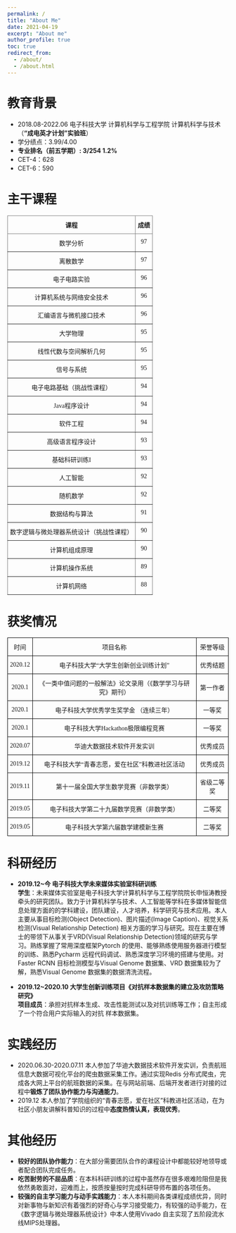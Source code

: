 ```yaml
---
permalink: /
title: "About Me"
date: 2021-04-19
excerpt: "About me"
author_profile: true
toc: true
redirect_from: 
  - /about/
  - /about.html
---
```


# 教育背景
  
- 2018.08-2022.06 电子科技大学 计算机科学与工程学院 计算机科学与技术（**“成电英才计划”实验班**）  
- 学分绩点：3.99/4.00   
- **专业排名（前五学期）: 3/254 1.2%**  
- CET-4：628     
- CET-6：590  

# 主干课程
  
<style type="text/css">
.tg  {border-collapse:collapse;border-spacing:0;}
.tg td{border-color:black;border-style:solid;border-width:1px;font-family:Arial, sans-serif;font-size:14px;
  overflow:hidden;padding:10px 5px;word-break:normal;}
.tg th{border-color:black;border-style:solid;border-width:1px;font-family:Arial, sans-serif;font-size:14px;
  font-weight:normal;overflow:hidden;padding:10px 5px;word-break:normal;}
.tg .tg-i3dw{border-color:inherit;font-family:"Times New Roman", Times, serif !important;;text-align:center;vertical-align:top}
.tg .tg-mjfx{border-color:inherit;font-family:"Times New Roman", Times, serif !important;;font-weight:bold;text-align:center;
  vertical-align:top}
</style>
<table class="tg">
<thead>
  <tr>
    <th class="tg-mjfx">课程</th>
    <th class="tg-mjfx">  成绩  </th>
  </tr>
</thead>
<tbody>
  <tr>
    <td class="tg-i3dw">数学分析</td>
    <td class="tg-i3dw">97</td>
  </tr>
  <tr>
    <td class="tg-i3dw">离散数学</td>
    <td class="tg-i3dw">97</td>
  </tr>
  <tr>
    <td class="tg-i3dw">电子电路实验</td>
    <td class="tg-i3dw">96</td>
  </tr>
  <tr>
    <td class="tg-i3dw">计算机系统与网络安全技术</td>
    <td class="tg-i3dw">96</td>
  </tr>
  <tr>
    <td class="tg-i3dw">汇编语言与微机接口技术</td>
    <td class="tg-i3dw">96</td>
  </tr>
  <tr>
    <td class="tg-i3dw">大学物理</td>
    <td class="tg-i3dw">95</td>
  </tr>
  <tr>
    <td class="tg-i3dw">线性代数与空间解析几何</td>
    <td class="tg-i3dw">95</td>
  </tr>
  <tr>
    <td class="tg-i3dw">信号与系统</td>
    <td class="tg-i3dw">95</td>
  </tr>
  <tr>
    <td class="tg-i3dw">电子电路基础（挑战性课程）</td>
    <td class="tg-i3dw">94</td>
  </tr>
  <tr>
    <td class="tg-i3dw">Java程序设计</td>
    <td class="tg-i3dw">94</td>
  </tr>
  <tr>
    <td class="tg-i3dw">软件工程</td>
    <td class="tg-i3dw">94</td>
  </tr>
  <tr>
    <td class="tg-i3dw">高级语言程序设计</td>
    <td class="tg-i3dw">93</td>
  </tr>
  <tr>
    <td class="tg-i3dw">基础科研训练I</td>
    <td class="tg-i3dw">93</td>
  </tr>
  <tr>
    <td class="tg-i3dw">人工智能</td>
    <td class="tg-i3dw">92</td>
  </tr>
  <tr>
    <td class="tg-i3dw">随机数学</td>
    <td class="tg-i3dw">92</td>
  </tr>
  <tr>
    <td class="tg-i3dw">数据结构与算法</td>
    <td class="tg-i3dw">91</td>
  </tr>
  <tr>
    <td class="tg-i3dw">数字逻辑与微处理器系统设计（挑战性课程）</td>
    <td class="tg-i3dw">90</td>
  </tr>
  <tr>
    <td class="tg-i3dw">计算机组成原理</td>
    <td class="tg-i3dw">90</td>
  </tr>
  <tr>
    <td class="tg-i3dw">计算机操作系统</td>
    <td class="tg-i3dw">89</td>
  </tr>
  <tr>
    <td class="tg-i3dw">计算机网络</td>
    <td class="tg-i3dw">88</td>
  </tr>
</tbody>
</table>



# 获奖情况
  
<style type="text/css">
.tg  {border-collapse:collapse;border-spacing:0;}
.tg td{border-color:black;border-style:solid;border-width:1px;font-family:Arial, sans-serif;font-size:14px;
  overflow:hidden;padding:10px 5px;word-break:normal;}
.tg th{border-color:black;border-style:solid;border-width:1px;font-family:Arial, sans-serif;font-size:14px;
  font-weight:normal;overflow:hidden;padding:10px 5px;word-break:normal;}
.tg .tg-g145{font-family:"Times New Roman", Times, serif !important;;text-align:center;vertical-align:top}
.tg .tg-xbtx{font-family:"Times New Roman", Times, serif !important;;text-align:center;vertical-align:middle}
</style>
<table class="tg">
<thead>
  <tr>
    <th class="tg-g145">时间</th>
    <th class="tg-g145">项目名称</th>
    <th class="tg-g145">荣誉等级</th>
  </tr>
</thead>
<tbody>
  <tr>
    <td class="tg-xbtx">2020.12</td>
    <td class="tg-xbtx">电子科技大学“大学生创新创业训练计划”</td>
    <td class="tg-xbtx">优秀结题</td>
  </tr>
  <tr>
    <td class="tg-xbtx">2020.1</td>
    <td class="tg-xbtx">《一类中值问题的一般解法》论文录用（《数学学习与研究》期刊） </td>
    <td class="tg-xbtx">第一作者</td>
  </tr>
  <tr>
    <td class="tg-xbtx">2020.1</td>
    <td class="tg-xbtx">电子科技大学优秀学生奖学金 （连续三年）</td>
    <td class="tg-xbtx">一等奖</td>
  </tr>
  <tr>
    <td class="tg-xbtx">2020.1</td>
    <td class="tg-xbtx">电子科技大学Hackathon极限编程竞赛</td>
    <td class="tg-g145"> 一等奖</td>
  </tr>
  <tr>
    <td class="tg-xbtx">2020.07</td>
    <td class="tg-xbtx">华迪大数据技术软件开发实训</td>
    <td class="tg-xbtx">优秀成员</td>
  </tr>
  <tr>
    <td class="tg-xbtx">2019.12</td>
    <td class="tg-xbtx">电子科技大学“青春志愿，爱在社区”科教进社区活动</td>
    <td class="tg-xbtx">优秀成员</td>
  </tr>
  <tr>
    <td class="tg-xbtx">2019.11</td>
    <td class="tg-xbtx">第十一届全国大学生数学竞赛（非数学类）</td>
    <td class="tg-xbtx">省级二等奖</td>
  </tr>
  <tr>
    <td class="tg-xbtx">2019.05</td>
    <td class="tg-xbtx">电子科技大学第二十九届数学竞赛（非数学类）</td>
    <td class="tg-xbtx">二等奖</td>
  </tr>
  <tr>
    <td class="tg-xbtx">2019.05</td>
    <td class="tg-xbtx">电子科技大学第六届数学建模新生赛</td>
    <td class="tg-xbtx">二等奖</td>
  </tr>
</tbody>
</table>

# 科研经历
  
- **2019.12~今  电子科技大学未来媒体实验室科研训练**  
	**学生**：未来媒体实验室是电子科技大学计算机科学与工程学院院长申恒涛教授牵头的研究团队。致力于计算机科学与技术、人工智能等学科在多媒体智能信息处理方面的的学科建设，团队建设，人才培养，科学研究与技术应用。本人主要从事目标检测(Object Detection)、图片描述(Image Caption)、视觉关系检测(Visual Relationship Detection) 相关方面的学习与研究。现在主要在博士的带领下从事关于VRD(Visual Relationship Detection)领域的研究与学习。熟练掌握了常用深度框架Pytorch 的使用、能够熟练使用服务器进行模型的训练、熟悉Pycharm 远程代码调试、熟悉深度学习环境的搭建与使用。对Faster RCNN 目标检测模型与Visual Genome 数据集、VRD 数据集较为了解，熟悉Visual Genome 数据集的数据清洗流程。

- **2019.12~2020.10 大学生创新训练项目《对抗样本数据集的建立及攻防策略研究》**  
	**项目成员**：承担对抗样本生成、攻击性能测试以及对抗训练等工作；自主形成了一个符合用户实际输入的对抗
	样本数据集。

# 实践经历
  
- 2020.06.30-2020.07.11 本人参加了华迪大数据技术软件开发实训，负责航班信息大数据可视化平台的爬虫数据采集工作。通过实现Redis 分布式爬虫，完成各大网上平台的航班数据的采集。在与网站前端、后端开发者进行对接的过程中**锻炼了团队协作能力与沟通能力**。  
- 2019.12 本人参加了学院组织的“青春志愿，爱在社区”科教进社区活动，在为社区小朋友讲解科普知识的过程中**态度热情认真，表现优秀**。  

# 其他经历
  
- **较好的团队协作能力**：在大部分需要团队合作的课程设计中都能较好地领导或者配合团队完成任务。  
- **吃苦耐劳的不屈品质**：在本科科研训练的过程中虽然存在很多艰难险阻但是我依然勇敢面对，迎难而上，按质按量按时完成科研导师布置的各项任务。  
- **较强的自主学习能力与动手实践能力**：本人本科期间各类课程成绩优异，同时对新事物与新知识有着强烈的好奇心与学习接受能力，有较强的动手能力，在《数字逻辑与微处理器系统设计》中本人使用Vivado 自主实现了五阶段流水线MIPS处理器。